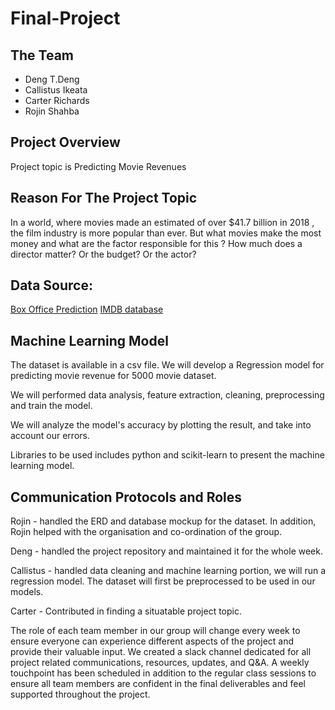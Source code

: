 # Final-Project

## The Team 

- Deng T.Deng
- Callistus Ikeata
- Carter Richards
- Rojin Shahba

## Project Overview

Project topic is Predicting Movie Revenues

## Reason For The Project Topic

In a world, where movies made an estimated of over $41.7 billion in 2018 , the film industry is more popular than ever. But what movies make the most money and what are the factor responsible for this ? How much does a director matter? Or the budget? Or the actor?

## Data Source: 
[Box Office Prediction](https://www.kaggle.com/c/tmdb-box-office-prediction/data?select=sample_submission.csv) [IMDB database](https://www.kaggle.com/carolzhangdc/imdb-5000-movie-dataset)

## Machine Learning Model

The dataset is available in a csv file. We will develop a Regression model for predicting movie revenue for 5000 movie dataset.

We will performed data analysis, feature extraction, cleaning, preprocessing and train the model.

We will analyze the model's accuracy by plotting the result, and take into account our errors.

Libraries to be used includes python and scikit-learn to present the machine learning model.

## Communication Protocols and Roles

Rojin - handled the ERD and database mockup for the dataset. In addition, Rojin helped with the organisation and co-ordination of the group.

Deng - handled the project repository and maintained it for the whole week. 

Callistus - handled data cleaning and machine learning portion, we will run a regression model. The dataset will first be preprocessed to be used in our models.

Carter - Contributed in finding a situatable project topic.

The role of each team member in our group will change every week to ensure everyone can experience different aspects of the project and provide their valuable input. We created a slack channel  dedicated for all project related communications, resources, updates, and Q&A. A weekly touchpoint has been scheduled in addition to the regular class sessions to ensure all team members are confident in the final deliverables and feel supported throughout the project.
